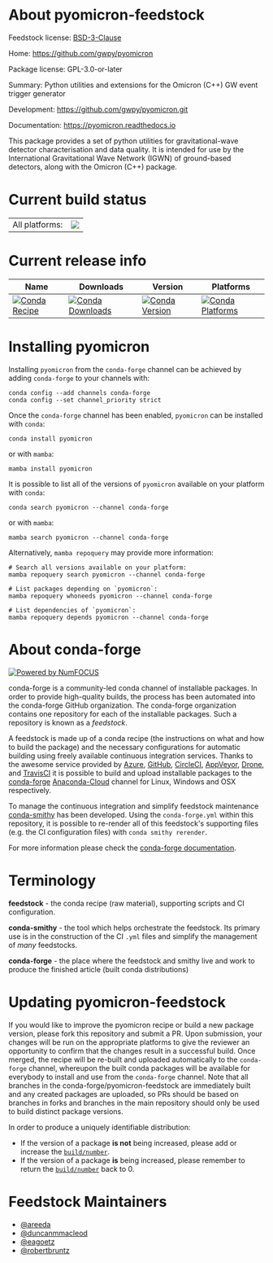About pyomicron-feedstock
=========================

Feedstock license: [BSD-3-Clause](https://github.com/conda-forge/pyomicron-feedstock/blob/main/LICENSE.txt)

Home: https://github.com/gwpy/pyomicron

Package license: GPL-3.0-or-later

Summary: Python utilities and extensions for the Omicron (C++) GW event trigger generator

Development: https://github.com/gwpy/pyomicron.git

Documentation: https://pyomicron.readthedocs.io

This package provides a set of python utilities for gravitational-wave
detector characterisation and data quality. It is intended for use by
the International Gravitational Wave Network (IGWN) of ground-based
detectors, along with the Omicron (C++) package.


Current build status
====================


<table><tr><td>All platforms:</td>
    <td>
      <a href="https://dev.azure.com/conda-forge/feedstock-builds/_build/latest?definitionId=10428&branchName=main">
        <img src="https://dev.azure.com/conda-forge/feedstock-builds/_apis/build/status/pyomicron-feedstock?branchName=main">
      </a>
    </td>
  </tr>
</table>

Current release info
====================

| Name | Downloads | Version | Platforms |
| --- | --- | --- | --- |
| [![Conda Recipe](https://img.shields.io/badge/recipe-pyomicron-green.svg)](https://anaconda.org/conda-forge/pyomicron) | [![Conda Downloads](https://img.shields.io/conda/dn/conda-forge/pyomicron.svg)](https://anaconda.org/conda-forge/pyomicron) | [![Conda Version](https://img.shields.io/conda/vn/conda-forge/pyomicron.svg)](https://anaconda.org/conda-forge/pyomicron) | [![Conda Platforms](https://img.shields.io/conda/pn/conda-forge/pyomicron.svg)](https://anaconda.org/conda-forge/pyomicron) |

Installing pyomicron
====================

Installing `pyomicron` from the `conda-forge` channel can be achieved by adding `conda-forge` to your channels with:

```
conda config --add channels conda-forge
conda config --set channel_priority strict
```

Once the `conda-forge` channel has been enabled, `pyomicron` can be installed with `conda`:

```
conda install pyomicron
```

or with `mamba`:

```
mamba install pyomicron
```

It is possible to list all of the versions of `pyomicron` available on your platform with `conda`:

```
conda search pyomicron --channel conda-forge
```

or with `mamba`:

```
mamba search pyomicron --channel conda-forge
```

Alternatively, `mamba repoquery` may provide more information:

```
# Search all versions available on your platform:
mamba repoquery search pyomicron --channel conda-forge

# List packages depending on `pyomicron`:
mamba repoquery whoneeds pyomicron --channel conda-forge

# List dependencies of `pyomicron`:
mamba repoquery depends pyomicron --channel conda-forge
```


About conda-forge
=================

[![Powered by
NumFOCUS](https://img.shields.io/badge/powered%20by-NumFOCUS-orange.svg?style=flat&colorA=E1523D&colorB=007D8A)](https://numfocus.org)

conda-forge is a community-led conda channel of installable packages.
In order to provide high-quality builds, the process has been automated into the
conda-forge GitHub organization. The conda-forge organization contains one repository
for each of the installable packages. Such a repository is known as a *feedstock*.

A feedstock is made up of a conda recipe (the instructions on what and how to build
the package) and the necessary configurations for automatic building using freely
available continuous integration services. Thanks to the awesome service provided by
[Azure](https://azure.microsoft.com/en-us/services/devops/), [GitHub](https://github.com/),
[CircleCI](https://circleci.com/), [AppVeyor](https://www.appveyor.com/),
[Drone](https://cloud.drone.io/welcome), and [TravisCI](https://travis-ci.com/)
it is possible to build and upload installable packages to the
[conda-forge](https://anaconda.org/conda-forge) [Anaconda-Cloud](https://anaconda.org/)
channel for Linux, Windows and OSX respectively.

To manage the continuous integration and simplify feedstock maintenance
[conda-smithy](https://github.com/conda-forge/conda-smithy) has been developed.
Using the ``conda-forge.yml`` within this repository, it is possible to re-render all of
this feedstock's supporting files (e.g. the CI configuration files) with ``conda smithy rerender``.

For more information please check the [conda-forge documentation](https://conda-forge.org/docs/).

Terminology
===========

**feedstock** - the conda recipe (raw material), supporting scripts and CI configuration.

**conda-smithy** - the tool which helps orchestrate the feedstock.
                   Its primary use is in the construction of the CI ``.yml`` files
                   and simplify the management of *many* feedstocks.

**conda-forge** - the place where the feedstock and smithy live and work to
                  produce the finished article (built conda distributions)


Updating pyomicron-feedstock
============================

If you would like to improve the pyomicron recipe or build a new
package version, please fork this repository and submit a PR. Upon submission,
your changes will be run on the appropriate platforms to give the reviewer an
opportunity to confirm that the changes result in a successful build. Once
merged, the recipe will be re-built and uploaded automatically to the
`conda-forge` channel, whereupon the built conda packages will be available for
everybody to install and use from the `conda-forge` channel.
Note that all branches in the conda-forge/pyomicron-feedstock are
immediately built and any created packages are uploaded, so PRs should be based
on branches in forks and branches in the main repository should only be used to
build distinct package versions.

In order to produce a uniquely identifiable distribution:
 * If the version of a package **is not** being increased, please add or increase
   the [``build/number``](https://docs.conda.io/projects/conda-build/en/latest/resources/define-metadata.html#build-number-and-string).
 * If the version of a package **is** being increased, please remember to return
   the [``build/number``](https://docs.conda.io/projects/conda-build/en/latest/resources/define-metadata.html#build-number-and-string)
   back to 0.

Feedstock Maintainers
=====================

* [@areeda](https://github.com/areeda/)
* [@duncanmmacleod](https://github.com/duncanmmacleod/)
* [@eagoetz](https://github.com/eagoetz/)
* [@robertbruntz](https://github.com/robertbruntz/)

